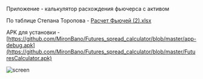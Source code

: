 Приложение - калькулятор расхождения фьючерса с активом

По таблице Степана Торопова - [Расчет Фьючей (2).xlsx](https://github.com/user-attachments/files/17844515/2.xlsx)

APK для установки - [https://github.com/MironBano/Futures_spread_calculator/blob/master/app-debug.apk](https://github.com/MironBano/Futures_spread_calculator/blob/master/FuturesCalculator.apk)


![screen](https://github.com/user-attachments/assets/8effc0b9-f2ca-4693-9f54-7ab677528cae)
